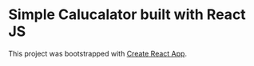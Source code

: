 # Simple Calucalator built with React JS

This project was bootstrapped with [Create React App](https://github.com/facebook/create-react-app).

